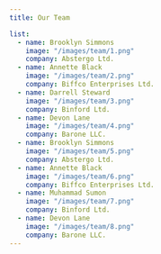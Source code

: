 ```yaml
---
title: Our Team

list:
  - name: Brooklyn Simmons
    image: "/images/team/1.png"
    company: Abstergo Ltd.
  - name: Annette Black
    image: "/images/team/2.png"
    company: Biffco Enterprises Ltd.
  - name: Darrell Steward
    image: "/images/team/3.png"
    company: Binford Ltd.
  - name: Devon Lane
    image: "/images/team/4.png"
    company: Barone LLC.
  - name: Brooklyn Simmons
    image: "/images/team/5.png"
    company: Abstergo Ltd.
  - name: Annette Black
    image: "/images/team/6.png"
    company: Biffco Enterprises Ltd.
  - name: Muhammad Sumon
    image: "/images/team/7.png"
    company: Binford Ltd.
  - name: Devon Lane
    image: "/images/team/8.png"
    company: Barone LLC.
---
```

